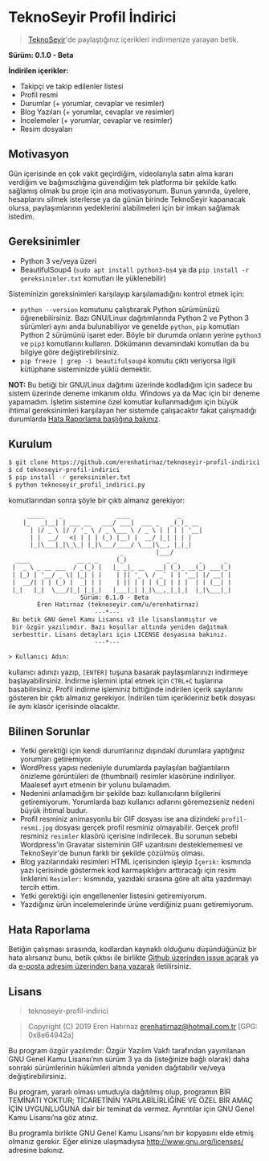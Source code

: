 # TeknoSeyir Profil İndirici
> [TeknoSeyir](https://teknoseyir.com)'de paylaştığınız içerikleri indirmenize yarayan betik.

**Sürüm: 0.1.0 - Beta**

**İndirilen içerikler:**
* Takipçi ve takip edilenler listesi
* Profil resmi
* Durumlar (+ yorumlar, cevaplar ve resimler)
* Blog Yazıları (+ yorumlar, cevaplar ve resimler)
* İncelemeler (+ yorumlar, cevaplar ve resimler)
* Resim dosyaları

## Motivasyon
Gün içerisinde en çok vakit geçirdiğim, videolarıyla satın alma kararı verdiğim
ve bağımsızlığına güvendiğim tek platforma bir şekilde katkı sağlamış olmak bu
proje için ana motivasyonum. Bunun yanında, üyelere, hesaplarını silmek
isterlerse ya da günün birinde TeknoSeyir kapanacak olursa, paylaşımlarının
yedeklerini alabilmeleri için bir imkan sağlamak istedim.

## Gereksinimler
* Python 3 ve/veya üzeri
* BeautifulSoup4 (`sudo apt install python3-bs4` ya da `pip install -r
  gereksinimler.txt` komutları ile yüklenebilir)

Sisteminizin gereksinimleri karşılayıp karşılamadığını kontrol etmek için:
* `python --version` komutunu çalıştırarak Python sürümünüzü öğrenebilirsiniz.
  Bazı GNU/Linux dağıtımlarında Python 2 ve Python 3 sürümleri aynı anda
  bulunabiliyor ve genelde `python`, `pip` komutları Python 2 sürümünü işaret
  eder. Böyle bir durumda onların yerine `python3` ve `pip3` komutlarını
  kullanın. Dökümanın devamındaki komutları da bu bilgiye göre
  değiştirebilirsiniz.
* `pip freeze | grep -i beautifulsoup4` komutu çıktı veriyorsa ilgili kütüphane
  sisteminizde yüklü demektir.

**NOT:** Bu betiği bir GNU/Linux dağıtımı üzerinde kodladığım için sadece bu
sistem üzerinde deneme imkanım oldu. Windows ya da Mac için bir deneme
yapamadım. İşletim sistemine özel komutlar kullanmadığım için büyük ihtimal
gereksinimleri karşılayan her sistemde çalışacaktır fakat çalışmadığı durumlarda
[Hata Raporlama başlığına bakınız](#hata-raporlama).

## Kurulum

```sh
$ git clone https://github.com/erenhatirnaz/teknoseyir-profil-indirici.git
$ cd teknoseyir-profil-indirici
$ pip install -r gereksinimler.txt
$ python teknoseyir_profil_indirici.py
```
komutlarından sonra şöyle bir çıktı almanız gerekiyor:
```txt
     _____    _               ____             _
    |_   _|__| | ___ __   ___/ ___|  ___ _   _(_)_ __
      | |/ _ \ |/ / '_ \ / _ \___ \ / _ \ | | | | '__|
      | |  __/   <| | | | (_) |__) |  __/ |_| | | |
      |_|\___|_|\_\_| |_|\___/____/ \___|\__, |_|_|
                               _         |___/
  ____             __ _ _     (_)           _ _      _      _
 |  _ \ _ __ ___  / _(_) |   |_ _|_ __   __| (_)_ __(_) ___(_)
 | |_) | '__/ _ \| |_| | |    | || '_ \ / _` | | '__| |/ __| |
 |  __/| | | (_) |  _| | |    | || | | | (_| | | |  | | (__| |
 |_|   |_|  \___/|_| |_|_|   |___|_| |_|\__,_|_|_|  |_|\___|_|
                    Sürüm: 0.1.0 - Beta
        Eren Hatırnaz (teknoseyir.com/u/erenhatirnaz)
                        ---*---
 Bu betik GNU Genel Kamu Lisansı v3 ile lisanslanmıştır ve
 bir özgür yazılımdır. Bazı koşullar altında yeniden dağıtmak
 serbesttir. Lisans detayları için LICENSE dosyasına bakınız.
                        ---*---

> Kullanıcı Adın:
```
kullanıcı adınızı yazıp, `[ENTER]` tuşuna basarak paylaşımlarınızı indirmeye
başlayabilirsiniz. İndirme işlemini iptal etmek için `CTRL+C` tuşlarına
basabilirsiniz. Profil indirme işleminiz bittiğinde indirilen içerik sayılarını
gösteren bir çıktı almanız gerekiyor. İndirilen tüm içerikleriniz betik dosyası
ile aynı klasör içerisinde olacaktır.

## Bilinen Sorunlar
* Yetki gerektiği için kendi durumlarınız dışındaki durumlara yaptığınız
  yorumları getiremiyor.
* WordPress yapısı nedeniyle durumlarda paylaşılan bağlantıların önizleme
  görüntüleri de (thumbnail) resimler klasörüne indiriliyor. Maalesef ayırt
  etmenin bir yolunu bulamadım.
* Nedenini anlamadığım bir şekilde bazı kullanıcıların bilgilerini getiremiyorum.
  Yorumlarda bazı kullanıcı adlarını göremezseniz nedeni büyük ihtimal budur.
* Profil resminiz animasyonlu bir GIF dosyası ise ana dizindeki
  `profil-resmi.jpg` dosyası gerçek profil resminiz olmayabilir. Gerçek profil
  resminiz `resimler` klasörü içerisine indirilecek. Bu sorunun sebebi
  Wordpress'in Gravatar sisteminin GIF uzantısını desteklememesi ve TeknoSeyir'de
  bunun farklı bir şekilde çözülmüş olması.
* Blog yazılarındaki resimleri HTML içerisinden işleyip `İçerik:` kısmında yazı
  içerisinde göstermek kod karmaşıklığını arttıracağı için resim linklerini
  `Resimler:` kısmında, yazıdaki sırasına göre alt alta yazdırmayı tercih ettim.
* Yetki gerektiği için engellenenler listesini getiremiyorum.
* Yazdığınız ürün incelemelerinde ürüne verdiğiniz puanı getiremiyorum.

## Hata Raporlama
Betiğin çalışması sırasında, kodlardan kaynaklı olduğunu düşündüğünüz bir hata
alırsanız bunu, betik çıktısı ile birlikte [Github üzerinden issue
açarak](https://github.com/erenhatirnaz/teknoseyir-profil-indirici/issues/new) ya
da [e-posta adresim üzerinden bana yazarak](mailto:erenhatirnaz@hotmail.com.tr)
iletilirsiniz.

## Lisans
> teknoseyir-profil-indirici

> Copyright (C) 2019 Eren Hatırnaz <erenhatirnaz@hotmail.com.tr> [GPG: 0x8e64942a]

Bu program özgür yazılımdır: Özgür Yazılım Vakfı tarafından yayımlanan GNU
Genel Kamu Lisansı’nın sürüm 3 ya da (isteğinize bağlı olarak) daha sonraki
sürümlerinin hükümleri altında yeniden dağıtabilir ve/veya değiştirebilirsiniz.

Bu program, yararlı olması umuduyla dağıtılmış olup, programın BİR TEMİNATI
YOKTUR; TİCARETİNİN YAPILABİLİRLİĞİNE VE ÖZEL BİR AMAÇ İÇİN UYGUNLUĞUNA dair
bir teminat da vermez. Ayrıntılar için GNU Genel Kamu Lisansı’na göz atınız.

Bu programla birlikte GNU Genel Kamu Lisansı’nın bir kopyasını elde etmiş
olmanız gerekir. Eğer elinize ulaşmadıysa <http://www.gnu.org/licenses/>
adresine bakınız.
